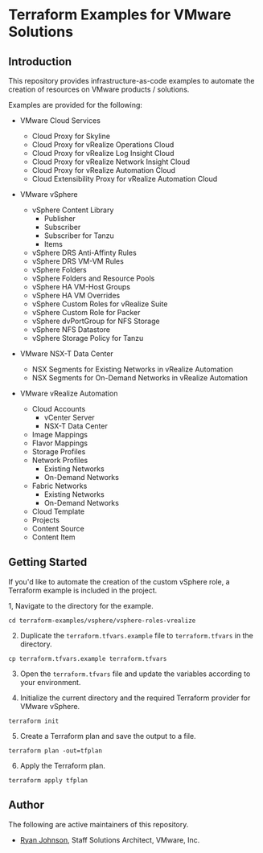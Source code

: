 # Terraform Examples for VMware Solutions

## Introduction

This repository provides infrastructure-as-code examples to automate the creation of resources on VMware products / solutions.

Examples are provided for the following:

- VMware Cloud Services
  - Cloud Proxy for Skyline
  - Cloud Proxy for vRealize Operations Cloud
  - Cloud Proxy for vRealize Log Insight Cloud
  - Cloud Proxy for vRealize Network Insight Cloud
  - Cloud Proxy for vRealize Automation Cloud
  - Cloud Extensibility Proxy for vRealize Automation Cloud

- VMware vSphere
  - vSphere Content Library
    - Publisher
    - Subscriber
    - Subscriber for Tanzu
    - Items
  - vSphere DRS Anti-Affinty Rules
  - vSphere DRS VM-VM Rules
  - vSphere Folders
  - vSphere Folders and Resource Pools
  - vSphere HA VM-Host Groups
  - vSphere HA VM Overrides
  - vSphere Custom Roles for vRealize Suite
  - vSphere Custom Role for Packer
  - vSphere dvPortGroup for NFS Storage
  - vSphere NFS Datastore
  - vSphere Storage Policy for Tanzu


- VMware NSX-T Data Center
  - NSX Segments for Existing Networks in vRealize Automation
  - NSX Segments for On-Demand Networks in vRealize Automation

- VMware vRealize Automation
  - Cloud Accounts
    - vCenter Server
    - NSX-T Data Center
  - Image Mappings
  - Flavor Mappings
  - Storage Profiles
  - Network Profiles
    - Existing Networks
    - On-Demand Networks
  - Fabric Networks
    - Existing Networks
    - On-Demand Networks
  - Cloud Template
  - Projects
  - Content Source
  - Content Item

## Getting Started

If you'd like to automate the creation of the custom vSphere role, a Terraform example is included in the project.

1, Navigate to the directory for the example.

```
cd terraform-examples/vsphere/vsphere-roles-vrealize
```

2. Duplicate the `terraform.tfvars.example` file to `terraform.tfvars` in the directory.

```
cp terraform.tfvars.example terraform.tfvars
```

3. Open the `terraform.tfvars` file and update the variables according to your environment.

4. Initialize the current directory and the required Terraform provider for VMware vSphere.

```
terraform init
```

5. Create a Terraform plan and save the output to a file.

```
terraform plan -out=tfplan
```

6. Apply the Terraform plan.

```
terraform apply tfplan
```

## Author

The following are active maintainers of this repository.

* [Ryan Johnson](https://github.com/tenthirtyam), Staff Solutions Architect, VMware, Inc.